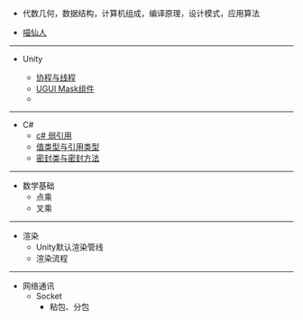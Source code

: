 
* 代数几何，数据结构，计算机组成，编译原理，设计模式，应用算法

* [喵仙人](http://cathole.top/2021/11/12/Interview-record/)

___

* Unity

  * [协程与线程](https://blog.csdn.net/xinzhilinger/article/details/116240688)
  * [UGUI Mask组件](https://blog.csdn.net/qq826364410/article/details/85103488)
  * 

___

 
* C#
  * [c# 弱引用](https://www.cnblogs.com/nele/p/7613324.html)
  * [值类型与引用类型](https://blog.csdn.net/qiaoquan3/article/details/51202926)
  * [密封类与密封方法](https://blog.csdn.net/XVJINHUA954/article/details/106876099)

___

* 数学基础
  * 点乘
  * 叉乘

___

* 渲染
  * Unity默认渲染管线
  * 渲染流程 

___

* 网络通讯
  * Socket
    * 粘包、分包